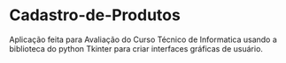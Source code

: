 # Cadastro-de-Produtos
Aplicação feita para Avaliação do Curso Técnico de Informatica usando a biblioteca do python Tkinter para criar interfaces gráficas de usuário.
